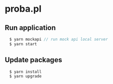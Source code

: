 # proba.pl

## Run application

```javascript
  $ yarn mockapi // run mock api local server
  $ yarn start
```

## Update packages

```javascript
  $ yarn install
  $ yarn upgrade
```
